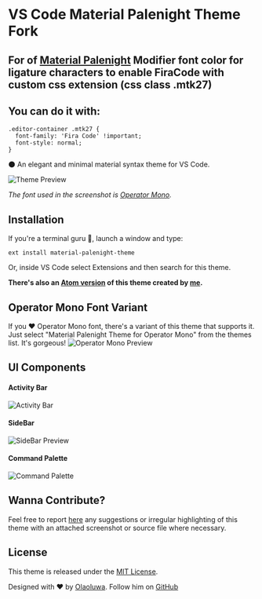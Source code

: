 # VS Code Material Palenight Theme Fork

## For of [Material Palenight](https://github.com/whizkydee/vscode-material-palenight-theme) Modifier font color for ligature characters to enable FiraCode with custom css extension (css class .mtk27)
## You can do it with:
```
.editor-container .mtk27 {
  font-family: 'Fira Code' !important;
  font-style: normal;
}
```
🌑 An elegant and minimal material syntax theme for VS Code.

![Theme Preview](https://i.imgur.com/MeREowJ.png)

_The font used in the screenshot is [Operator Mono](https://www.typography.com/fonts/operator)._



## Installation
If you're a terminal guru 👻, launch a window and type:
```shell
ext install material-palenight-theme
```

Or, inside VS Code select Extensions and then search for this theme.

**There's also an [Atom version](https://atom.io/themes/material-palenight-syntax) of this theme created by [me](https://twitter.com/whizkydee).**

## Operator Mono Font Variant
If you ❤️️ Operator Mono font, there's a variant of this theme that supports it. Just select "Material Palenight Theme for Operator Mono" from the themes list. It's gorgeous!
![Operator Mono Preview](https://i.imgur.com/KPRX64A.png)

## UI Components
#### Activity Bar
![Activity Bar](https://i.imgur.com/b8gkyLE.png)

#### SideBar
![SideBar Preview](https://i.imgur.com/3AEDOjS.png)

#### Command Palette
![Command Palette](https://i.imgur.com/72ASrPL.png)

## Wanna Contribute?
Feel free to report [here](https://github.com/whizkydee/vscode-material-palenight-theme/issues) any suggestions or irregular highlighting of this theme with an attached screenshot or source file where necessary.

## License
This theme is released under the [MIT License](https://github.com/whizkydee/vscode-material-palenight-theme/blob/master/LICENSE.md).

Designed with ❤️️ by [Olaoluwa](https://whizkydee.github.io). Follow him on [GitHub](https://github.com/whizkydee)
